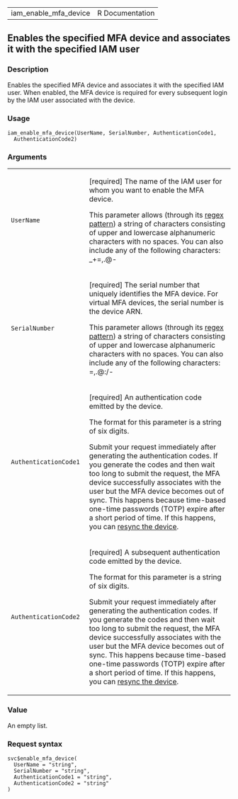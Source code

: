 <table style="width: 100%;">
<tbody>
<tr class="odd">
<td>iam_enable_mfa_device</td>
<td style="text-align: right;">R Documentation</td>
</tr>
</tbody>
</table>

## Enables the specified MFA device and associates it with the specified IAM user

### Description

Enables the specified MFA device and associates it with the specified
IAM user. When enabled, the MFA device is required for every subsequent
login by the IAM user associated with the device.

### Usage

    iam_enable_mfa_device(UserName, SerialNumber, AuthenticationCode1,
      AuthenticationCode2)

### Arguments

<table>
<colgroup>
<col style="width: 35%" />
<col style="width: 65%" />
</colgroup>
<tbody>
<tr class="odd">
<td><code id="iam_enable_mfa_device_:_UserName">UserName</code></td>
<td><p>[required] The name of the IAM user for whom you want to enable
the MFA device.</p>
<p>This parameter allows (through its <a
href="https://en.wikipedia.org/wiki/Regex">regex pattern</a>) a string
of characters consisting of upper and lowercase alphanumeric characters
with no spaces. You can also include any of the following characters:
_+=,.@-</p></td>
</tr>
<tr class="even">
<td><code
id="iam_enable_mfa_device_:_SerialNumber">SerialNumber</code></td>
<td><p>[required] The serial number that uniquely identifies the MFA
device. For virtual MFA devices, the serial number is the device
ARN.</p>
<p>This parameter allows (through its <a
href="https://en.wikipedia.org/wiki/Regex">regex pattern</a>) a string
of characters consisting of upper and lowercase alphanumeric characters
with no spaces. You can also include any of the following characters:
=,.@:/-</p></td>
</tr>
<tr class="odd">
<td><code
id="iam_enable_mfa_device_:_AuthenticationCode1">AuthenticationCode1</code></td>
<td><p>[required] An authentication code emitted by the device.</p>
<p>The format for this parameter is a string of six digits.</p>
<p>Submit your request immediately after generating the authentication
codes. If you generate the codes and then wait too long to submit the
request, the MFA device successfully associates with the user but the
MFA device becomes out of sync. This happens because time-based one-time
passwords (TOTP) expire after a short period of time. If this happens,
you can <a
href="https://docs.aws.amazon.com/IAM/latest/UserGuide/id_credentials_mfa_sync.html">resync
the device</a>.</p></td>
</tr>
<tr class="even">
<td><code
id="iam_enable_mfa_device_:_AuthenticationCode2">AuthenticationCode2</code></td>
<td><p>[required] A subsequent authentication code emitted by the
device.</p>
<p>The format for this parameter is a string of six digits.</p>
<p>Submit your request immediately after generating the authentication
codes. If you generate the codes and then wait too long to submit the
request, the MFA device successfully associates with the user but the
MFA device becomes out of sync. This happens because time-based one-time
passwords (TOTP) expire after a short period of time. If this happens,
you can <a
href="https://docs.aws.amazon.com/IAM/latest/UserGuide/id_credentials_mfa_sync.html">resync
the device</a>.</p></td>
</tr>
</tbody>
</table>

### Value

An empty list.

### Request syntax

    svc$enable_mfa_device(
      UserName = "string",
      SerialNumber = "string",
      AuthenticationCode1 = "string",
      AuthenticationCode2 = "string"
    )
